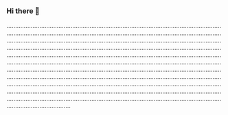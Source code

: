 ### Hi there 👋

.........................................................................................................................................................................................................................................................................................................................................................................................................................................................................................................................................................................................................................................................................................................................................................................................................................................................................................................................................................................................................................................................................................................................................................................................................................................................................................................................................................................................................................................................